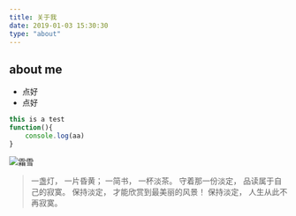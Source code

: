 ```yaml
---
title: 关于我
date: 2019-01-03 15:30:30
type: "about"
---
```


## about me
- 点好
- 点好
 ``` javascript
 this is a test 
 function(){
     console.log(aa)
 }
 ```
 ![霜雪](https://bing.ioliu.cn/v1?d=0&w=1920&h=1080)
 > 一盏灯， 一片昏黄； 一简书， 一杯淡茶。 守着那一份淡定， 品读属于自己的寂寞。 保持淡定， 才能欣赏到最美丽的风景！ 保持淡定， 人生从此不再寂寞。

